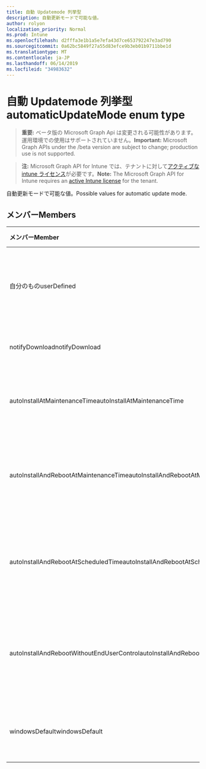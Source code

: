 ```yaml
---
title: 自動 Updatemode 列挙型
description: 自動更新モードで可能な値。
author: rolyon
localization_priority: Normal
ms.prod: Intune
ms.openlocfilehash: d2fffa3e1b1a5e7efa43d7ce653792247e3ad790
ms.sourcegitcommit: 0a62bc5849f27a55d83efce9b3eb01b9711bbe1d
ms.translationtype: MT
ms.contentlocale: ja-JP
ms.lasthandoff: 06/14/2019
ms.locfileid: "34983632"
---
```

# <a name="automaticupdatemode-enum-type"></a><span data-ttu-id="747c0-103">自動 Updatemode 列挙型</span><span class="sxs-lookup"><span data-stu-id="747c0-103">automaticUpdateMode enum type</span></span>

> <span data-ttu-id="747c0-104">**重要:** ベータ版の Microsoft Graph Api は変更される可能性があります。運用環境での使用はサポートされていません。</span><span class="sxs-lookup"><span data-stu-id="747c0-104">**Important:** Microsoft Graph APIs under the /beta version are subject to change; production use is not supported.</span></span>

> <span data-ttu-id="747c0-105">**注:** Microsoft Graph API for Intune では、テナントに対して[アクティブな intune ライセンス](https://go.microsoft.com/fwlink/?linkid=839381)が必要です。</span><span class="sxs-lookup"><span data-stu-id="747c0-105">**Note:** The Microsoft Graph API for Intune requires an [active Intune license](https://go.microsoft.com/fwlink/?linkid=839381) for the tenant.</span></span>

<span data-ttu-id="747c0-106">自動更新モードで可能な値。</span><span class="sxs-lookup"><span data-stu-id="747c0-106">Possible values for automatic update mode.</span></span>

## <a name="members"></a><span data-ttu-id="747c0-107">メンバー</span><span class="sxs-lookup"><span data-stu-id="747c0-107">Members</span></span>
|<span data-ttu-id="747c0-108">メンバー</span><span class="sxs-lookup"><span data-stu-id="747c0-108">Member</span></span>|<span data-ttu-id="747c0-109">値</span><span class="sxs-lookup"><span data-stu-id="747c0-109">Value</span></span>|<span data-ttu-id="747c0-110">説明</span><span class="sxs-lookup"><span data-stu-id="747c0-110">Description</span></span>|
|:---|:---|:---|
|<span data-ttu-id="747c0-111">自分のもの</span><span class="sxs-lookup"><span data-stu-id="747c0-111">userDefined</span></span>|<span data-ttu-id="747c0-112">.0</span><span class="sxs-lookup"><span data-stu-id="747c0-112">0</span></span>|<span data-ttu-id="747c0-113">ユーザー定義、既定値、意図的ではありません。</span><span class="sxs-lookup"><span data-stu-id="747c0-113">User Defined, default value, no intent.</span></span>|
|<span data-ttu-id="747c0-114">notifyDownload</span><span class="sxs-lookup"><span data-stu-id="747c0-114">notifyDownload</span></span>|<span data-ttu-id="747c0-115">1-d</span><span class="sxs-lookup"><span data-stu-id="747c0-115">1</span></span>|<span data-ttu-id="747c0-116">ダウンロードを通知します。</span><span class="sxs-lookup"><span data-stu-id="747c0-116">Notify on download.</span></span>|
|<span data-ttu-id="747c0-117">autoInstallAtMaintenanceTime</span><span class="sxs-lookup"><span data-stu-id="747c0-117">autoInstallAtMaintenanceTime</span></span>|<span data-ttu-id="747c0-118">pbm-2</span><span class="sxs-lookup"><span data-stu-id="747c0-118">2</span></span>|<span data-ttu-id="747c0-119">メンテナンス時に自動インストールします。</span><span class="sxs-lookup"><span data-stu-id="747c0-119">Auto-install at maintenance time.</span></span>|
|<span data-ttu-id="747c0-120">autoInstallAndRebootAtMaintenanceTime</span><span class="sxs-lookup"><span data-stu-id="747c0-120">autoInstallAndRebootAtMaintenanceTime</span></span>|<span data-ttu-id="747c0-121">1/3</span><span class="sxs-lookup"><span data-stu-id="747c0-121">3</span></span>|<span data-ttu-id="747c0-122">メンテナンス時に自動的にインストールおよび再起動します。</span><span class="sxs-lookup"><span data-stu-id="747c0-122">Auto-install and reboot at maintenance time.</span></span>|
|<span data-ttu-id="747c0-123">autoInstallAndRebootAtScheduledTime</span><span class="sxs-lookup"><span data-stu-id="747c0-123">autoInstallAndRebootAtScheduledTime</span></span>|<span data-ttu-id="747c0-124">2/4</span><span class="sxs-lookup"><span data-stu-id="747c0-124">4</span></span>|<span data-ttu-id="747c0-125">スケジュールされた時刻に自動インストールおよび再起動します。</span><span class="sxs-lookup"><span data-stu-id="747c0-125">Auto-install and reboot at scheduled time.</span></span>|
|<span data-ttu-id="747c0-126">autoInstallAndRebootWithoutEndUserControl</span><span class="sxs-lookup"><span data-stu-id="747c0-126">autoInstallAndRebootWithoutEndUserControl</span></span>|<span data-ttu-id="747c0-127">5</span><span class="sxs-lookup"><span data-stu-id="747c0-127">5</span></span>|<span data-ttu-id="747c0-128">エンドユーザーコントロールを使用せずに自動インストールおよび再起動</span><span class="sxs-lookup"><span data-stu-id="747c0-128">Auto-install and restart without end-user control</span></span>|
|<span data-ttu-id="747c0-129">windowsDefault</span><span class="sxs-lookup"><span data-stu-id="747c0-129">windowsDefault</span></span>|<span data-ttu-id="747c0-130">シックス</span><span class="sxs-lookup"><span data-stu-id="747c0-130">6</span></span>|<span data-ttu-id="747c0-131">Windows の既定値にリセットします。</span><span class="sxs-lookup"><span data-stu-id="747c0-131">Reset to Windows default value.</span></span>|





